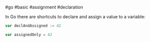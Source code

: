 #go #basic #assignment #declaration

In Go there are shortcuts to declare and assign a value to a variable:

```go
var declAndAssigned := 42

var assignedOnly = 42
```